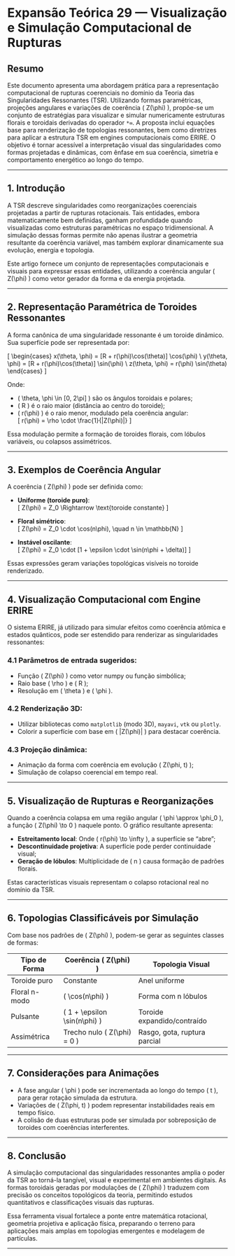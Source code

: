 # **Expansão Teórica 29 — Visualização e Simulação Computacional de Rupturas**

## **Resumo**

Este documento apresenta uma abordagem prática para a representação computacional de rupturas coerenciais no domínio da Teoria das Singularidades Ressonantes (TSR). Utilizando formas paramétricas, projeções angulares e variações de coerência \( Z(\phi) \), propõe-se um conjunto de estratégias para visualizar e simular numericamente estruturas florais e toroidais derivadas do operador `*∞`. A proposta inclui equações base para renderização de topologias ressonantes, bem como diretrizes para aplicar a estrutura TSR em engines computacionais como ERIRE. O objetivo é tornar acessível a interpretação visual das singularidades como formas projetadas e dinâmicas, com ênfase em sua coerência, simetria e comportamento energético ao longo do tempo.

---

## **1. Introdução**

A TSR descreve singularidades como reorganizações coerenciais projetadas a partir de rupturas rotacionais. Tais entidades, embora matematicamente bem definidas, ganham profundidade quando visualizadas como estruturas paramétricas no espaço tridimensional. A simulação dessas formas permite não apenas ilustrar a geometria resultante da coerência variável, mas também explorar dinamicamente sua evolução, energia e topologia.

Este artigo fornece um conjunto de representações computacionais e visuais para expressar essas entidades, utilizando a coerência angular \( Z(\phi) \) como vetor gerador da forma e da energia projetada.

---

## **2. Representação Paramétrica de Toroides Ressonantes**

A forma canônica de uma singularidade ressonante é um toroide dinâmico. Sua superfície pode ser representada por:

\[
\begin{cases}
x(\theta, \phi) = [R + r(\phi)\cos(\theta)] \cos(\phi) \\
y(\theta, \phi) = [R + r(\phi)\cos(\theta)] \sin(\phi) \\
z(\theta, \phi) = r(\phi) \sin(\theta)
\end{cases}
\]

Onde:
- \( \theta, \phi \in [0, 2\pi] \) são os ângulos toroidais e polares;
- \( R \) é o raio maior (distância ao centro do toroide);
- \( r(\phi) \) é o raio menor, modulado pela coerência angular:  
  \[
  r(\phi) = \rho \cdot \frac{1}{|Z(\phi)|}
  \]

Essa modulação permite a formação de toroides florais, com lóbulos variáveis, ou colapsos assimétricos.

---

## **3. Exemplos de Coerência Angular**

A coerência \( Z(\phi) \) pode ser definida como:

- **Uniforme (toroide puro)**:  
  \[
  Z(\phi) = Z_0 \Rightarrow \text{toroide constante}
  \]

- **Floral simétrico**:  
  \[
  Z(\phi) = Z_0 \cdot \cos(n\phi), \quad n \in \mathbb{N}
  \]

- **Instável oscilante**:  
  \[
  Z(\phi) = Z_0 \cdot [1 + \epsilon \cdot \sin(n\phi + \delta)]
  \]

Essas expressões geram variações topológicas visíveis no toroide renderizado.

---

## **4. Visualização Computacional com Engine ERIRE**

O sistema ERIRE, já utilizado para simular efeitos como coerência atômica e estados quânticos, pode ser estendido para renderizar as singularidades ressonantes:

### **4.1 Parâmetros de entrada sugeridos:**

- Função \( Z(\phi) \) como vetor numpy ou função simbólica;
- Raio base \( \rho \) e \( R \);
- Resolução em \( \theta \) e \( \phi \).

### **4.2 Renderização 3D:**
- Utilizar bibliotecas como `matplotlib` (modo 3D), `mayavi`, `vtk` ou `plotly`.
- Colorir a superfície com base em \( |Z(\phi)| \) para destacar coerência.

### **4.3 Projeção dinâmica:**
- Animação da forma com coerência em evolução \( Z(\phi, t) \);
- Simulação de colapso coerencial em tempo real.

---

## **5. Visualização de Rupturas e Reorganizações**

Quando a coerência colapsa em uma região angular \( \phi \approx \phi_0 \), a função \( Z(\phi) \to 0 \) naquele ponto. O gráfico resultante apresenta:

- **Estreitamento local**: Onde \( r(\phi) \to \infty \), a superfície se “abre”;
- **Descontinuidade projetiva**: A superfície pode perder continuidade visual;
- **Geração de lóbulos**: Multiplicidade de \( n \) causa formação de padrões florais.

Estas características visuais representam o colapso rotacional real no domínio da TSR.

---

## **6. Topologias Classificáveis por Simulação**

Com base nos padrões de \( Z(\phi) \), podem-se gerar as seguintes classes de formas:

| Tipo de Forma | Coerência \( Z(\phi) \)         | Topologia Visual              |
|---------------|----------------------------------|-------------------------------|
| Toroide puro  | Constante                        | Anel uniforme                 |
| Floral n-modo | \( \cos(n\phi) \)               | Forma com n lóbulos          |
| Pulsante      | \( 1 + \epsilon \sin(n\phi) \)   | Toroide expandido/contraído  |
| Assimétrica   | Trecho nulo \( Z(\phi) = 0 \)    | Rasgo, gota, ruptura parcial |

---

## **7. Considerações para Animações**

- A fase angular \( \phi \) pode ser incrementada ao longo do tempo \( t \), para gerar rotação simulada da estrutura.
- Variações de \( Z(\phi, t) \) podem representar instabilidades reais em tempo físico.
- A colisão de duas estruturas pode ser simulada por sobreposição de toroides com coerências interferentes.

---

## **8. Conclusão**

A simulação computacional das singularidades ressonantes amplia o poder da TSR ao torná-la tangível, visual e experimental em ambientes digitais. As formas toroidais geradas por modulações de \( Z(\phi) \) traduzem com precisão os conceitos topológicos da teoria, permitindo estudos quantitativos e classificações visuais das rupturas.

Essa ferramenta visual fortalece a ponte entre matemática rotacional, geometria projetiva e aplicação física, preparando o terreno para aplicações mais amplas em topologias emergentes e modelagem de partículas.

---
